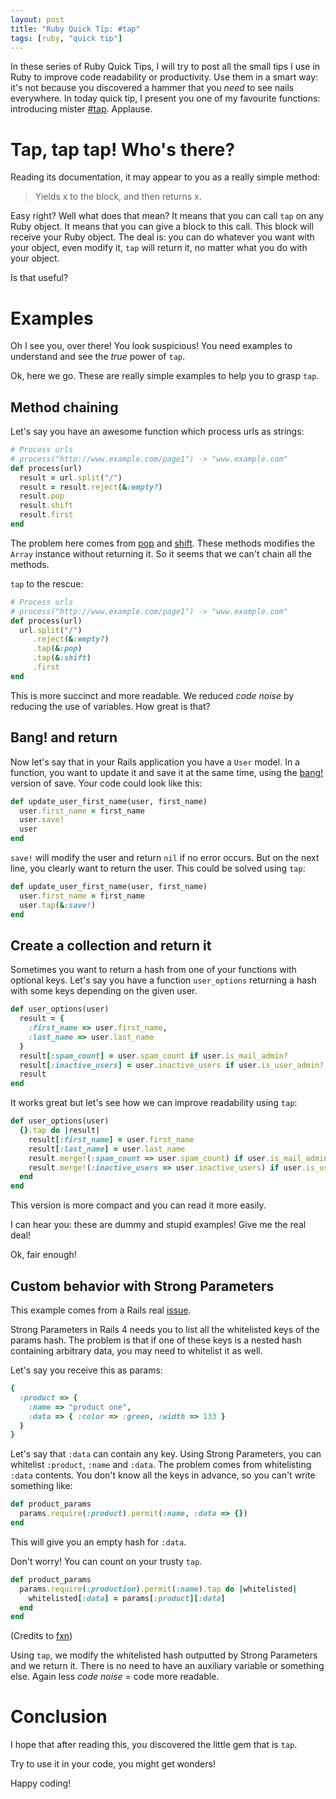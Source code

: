 ```yaml
---
layout: post
title: "Ruby Quick Tip: #tap"
tags: [ruby, "quick tip"]
---
```


In these series of Ruby Quick Tips, I will try to post all the small tips I use in Ruby to improve code readability or productivity.
Use them in a smart way: it's not because you discovered a hammer that you *need* to see nails everywhere.
In today quick tip, I present you one of my favourite functions: introducing mister  [#tap](http://ruby-doc.org/core-2.1.1/Object.html#method-i-tap). Applause.

# Tap, tap tap! Who's there?



Reading its documentation, it may appear to you as a really simple method:

> Yields x to the block, and then returns x.

Easy right? Well what does that mean? It means that you can call `tap` on any Ruby object. It means that you can give a block to this call. This block will receive your Ruby object. The deal is: you can do whatever you want with your object, even modify it, `tap` will return it, no matter what you do with your object.

Is that useful?

# Examples

Oh I see you, over there! You look suspicious! You need examples to understand and see the *true* power of `tap`.

Ok, here we go. These are really simple examples to help you to grasp `tap`.

## Method chaining
Let's say you have an awesome function which process urls as strings:

```ruby
# Process urls
# process("http://www.example.com/page1") -> "www.example.com"
def process(url)
  result = url.split("/")
  result = result.reject(&:empty?)
  result.pop
  result.shift
  result.first
end
```

The problem here comes from [pop](http://www.ruby-doc.org/core-2.1.0/Array.html#method-i-pop) and [shift](http://www.ruby-doc.org/core-2.1.0/Array.html#method-i-shift). These methods modifies the `Array` instance without returning it. So it seems that we can't chain all the methods.

`tap` to the rescue:

```ruby
# Process urls
# process("http://www.example.com/page1") -> "www.example.com"
def process(url)
  url.split("/")
     .reject(&:empty?)
     .tap(&:pop)
     .tap(&:shift)
     .first
end
```

This is more succinct and more readable. We reduced *code noise* by reducing the use of variables. How great is that?

## Bang! and return
Now let's say that in your Rails application you have a `User` model. In a function, you want to update it and save it at the same time, using the [bang!](http://api.rubyonrails.org/classes/ActiveRecord/Persistence.html#method-i-save-21) version of save. Your code could look like this:

```ruby
def update_user_first_name(user, first_name)
  user.first_name = first_name
  user.save!
  user
end
```

`save!` will modify the user and return `nil` if no error occurs. But on the next line, you clearly want to return the user. This could be solved using `tap`:

```ruby
def update_user_first_name(user, first_name)
  user.first_name = first_name
  user.tap(&:save!)
end
```

## Create a collection and return it
Sometimes you want to return a hash from one of your functions with optional keys. Let's say you have a function `user_options` returning a hash with some keys depending on the given user.

```ruby
def user_options(user)
  result = {
    :first_name => user.first_name,
    :last_name => user.last_name
  }
  result[:spam_count] = user.spam_count if user.is_mail_admin?
  result[:inactive_users] = user.inactive_users if user.is_user_admin?
  result
end
```

It works great but let's see how we can improve readability using `tap`:

```ruby
def user_options(user)
  {}.tap do |result|
    result[:first_name] = user.first_name
    result[:last_name] = user.last_name
    result.merge!(:spam_count => user.spam_count) if user.is_mail_admin?
    result.merge!(:inactive_users => user.inactive_users) if user.is_user_admin?
  end
end
```

This version is more compact and you can read it more easily.

I can hear you: these are dummy and stupid examples! Give me the real deal!

Ok, fair enough!

## Custom behavior with Strong Parameters
This example comes from a Rails real [issue](https://github.com/rails/rails/issues/9454).

Strong Parameters in Rails 4 needs you to list all the whitelisted keys of the params hash. The problem is that if one of these keys is a nested hash containing arbitrary data, you may need to whitelist it as well.

Let's say you receive this as params:

```ruby
{
  :product => {
    :name => "product one",
    :data => { :color => :green, :width => 133 }
  }
}
```

Let's say that `:data` can contain any key. Using Strong Parameters, you can whitelist `:product`, `:name` and `:data`. The problem comes from whitelisting `:data` contents. You don't know all the keys in advance, so you can't write something like:

```ruby
def product_params
  params.require(:product).permit(:name, :data => {})
end
```

This will give you an empty hash for `:data`.

Don't worry! You can count on your trusty `tap`.

```ruby
def product_params
  params.require(:production).permit(:name).tap do |whitelisted|
    whitelisted[:data] = params[:product][:data]
  end
end
```

(Credits to [fxn](https://github.com/fxn))

Using `tap`, we modify the whitelisted hash outputted by Strong Parameters and we return it. There is no need to have an auxiliary variable or something else. Again less *code noise* = code more readable.


# Conclusion

I hope that after reading this, you discovered the little gem that is `tap`.

Try to use it in your code, you might get wonders!

Happy coding!
